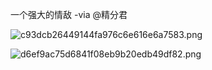 一个强大的情敌 -via @精分君

![c93dcb26449144fa976c6e616e6a7583.png](https://wxlzmt.github.io/cdn1/ext/qw/groups/10034/c93dcb26449144fa976c6e616e6a7583.png)

![d6ef9ac75d6841f08eb9b20edb49df82.png](https://wxlzmt.github.io/cdn1/ext/qw/groups/10034/d6ef9ac75d6841f08eb9b20edb49df82.png)
